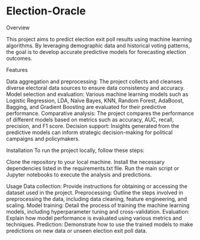 # Election-Oracle
Overview

This project aims to predict election exit poll results using machine learning algorithms. By leveraging demographic data and historical voting patterns, the goal is to develop accurate predictive models for forecasting election outcomes.

Features

Data aggregation and preprocessing: The project collects and cleanses diverse electoral data sources to ensure data consistency and accuracy.
Model selection and evaluation: Various machine learning models such as Logistic Regression, LDA, Naïve Bayes, KNN, Random Forest, AdaBoost, Bagging, and Gradient Boosting are evaluated for their predictive performance.
Comparative analysis: The project compares the performance of different models based on metrics such as accuracy, AUC, recall, precision, and F1 score.
Decision support: Insights generated from the predictive models can inform strategic decision-making for political campaigns and policymakers.

Installation
To run the project locally, follow these steps:

Clone the repository to your local machine.
Install the necessary dependencies listed in the requirements.txt file.
Run the main script or Jupyter notebooks to execute the analysis and predictions.

Usage
Data collection: Provide instructions for obtaining or accessing the dataset used in the project.
Preprocessing: Outline the steps involved in preprocessing the data, including data cleaning, feature engineering, and scaling.
Model training: Detail the process of training the machine learning models, including hyperparameter tuning and cross-validation.
Evaluation: Explain how model performance is evaluated using various metrics and techniques.
Prediction: Demonstrate how to use the trained models to make predictions on new data or unseen election exit poll data.
